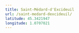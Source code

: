 ```yaml
---
title: Saint-Médard-d'Excideuil
url: /saint-medard-dexcideuil/
latitude: 45.3421947
longitude: 1.0707021
---
```

